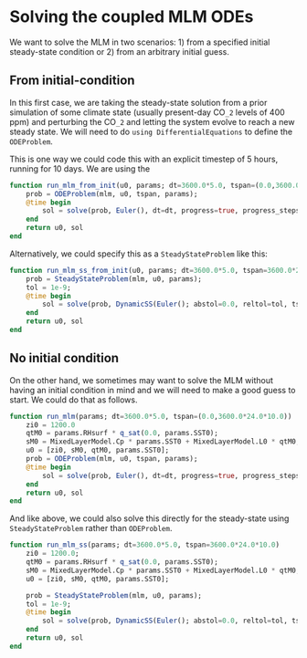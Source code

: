 # Solving the coupled MLM ODEs

We want to solve the MLM in two scenarios: 1) from a specified initial steady-state condition or 2) from an arbitrary initial guess.

## From initial-condition
In this first case, we are taking the steady-state solution from a prior simulation of some climate state (usually present-day CO``_2`` levels of 400 ppm) and perturbing the CO``_2`` and letting the system evolve to reach a new steady state. We will need to do `using DifferentialEquations` to define the `ODEProblem`.

This is one way we could code this with an explicit timestep of 5 hours, running for 10 days. We are using the 
```julia
function run_mlm_from_init(u0, params; dt=3600.0*5.0, tspan=(0.0,3600.0*24.0*10.0))
    prob = ODEProblem(mlm, u0, tspan, params);
    @time begin
        sol = solve(prob, Euler(), dt=dt, progress=true, progress_steps=50);
    end
    return u0, sol
end
```
Alternatively, we could specify this as a `SteadyStateProblem` like this:
```julia
function run_mlm_ss_from_init(u0, params; dt=3600.0*5.0, tspan=3600.0*24.0*10.0)
    prob = SteadyStateProblem(mlm, u0, params);
    tol = 1e-9;
    @time begin
        sol = solve(prob, DynamicSS(Euler(); abstol=0.0, reltol=tol, tspan=tspan), dt=dt, progress=true, progress_steps=50);
    end
    return u0, sol
end
```


## No initial condition
On the other hand, we sometimes may want to solve the MLM without having an initial condition in mind and we will need to make a good guess to start. We could do that as follows.
```julia
function run_mlm(params; dt=3600.0*5.0, tspan=(0.0,3600.0*24.0*10.0))
    zi0 = 1200.0
    qtM0 = params.RHsurf * q_sat(0.0, params.SST0);
    sM0 = MixedLayerModel.Cp * params.SST0 + MixedLayerModel.L0 * qtM0;
    u0 = [zi0, sM0, qtM0, params.SST0];
    prob = ODEProblem(mlm, u0, tspan, params);
    @time begin
        sol = solve(prob, Euler(), dt=dt, progress=true, progress_steps=50);
    end
    return u0, sol
end
```
And like above, we could also solve this directly for the steady-state using `SteadyStateProblem` rather than `ODEProblem`.
```julia
function run_mlm_ss(params; dt=3600.0*5.0, tspan=3600.0*24.0*10.0)    
    zi0 = 1200.0;
    qtM0 = params.RHsurf * q_sat(0.0, params.SST0);
    sM0 = MixedLayerModel.Cp * params.SST0 + MixedLayerModel.L0 * qtM0;
    u0 = [zi0, sM0, qtM0, params.SST0];

    prob = SteadyStateProblem(mlm, u0, params);
    tol = 1e-9;
    @time begin
        sol = solve(prob, DynamicSS(Euler(); abstol=0.0, reltol=tol, tspan=tspan), dt=dt, progress=true, progress_steps=50);
    end
    return u0, sol
end
```
